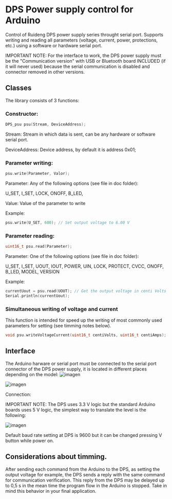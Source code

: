 # DPS Power supply control for Arduino
Control of Ruideng DPS power supply series throught serial port.
Supports writing and reading all parameters (voltage, current, power, protections, etc.) using a software or hardware serial port.

IMPORTANT NOTE: For the interface to work, the DPS power supply must be the "Communication version" with USB or Bluetooth board INCLUDED (if it will never used) because the serial communication is disabled and connector removed in other versions.

## Classes

The library consists of 3 functions:

### Constructor:
```c++
DPS_psu psu(Stream, DeviceAddress);
```
Stream: Stream in which data is sent, can be any hardware or software serial port.

DeviceAddress: Device address, by default it is address 0x01;

### Parameter writing:

```c++
psu.write(Parameter, Valor);
```

Parameter: Any of the following options (see file in doc folder):

  U_SET,
  I_SET,
  LOCK,
  ONOFF,
  B_LED,


Value: Value of the parameter to write

Example:
```c++
psu.write(U_SET, 600); // Set output voltage to 6.00 V
```
### Parameter reading:
```c++
uint16_t psu.read(Parameter);
```
Parameter: One of the following options (see file in doc folder):

U_SET,
I_SET,
UOUT,
IOUT,
POWER,
UIN,
LOCK,
PROTECT,
CVCC,
ONOFF,
B_LED,
MODEL,
VERSION

Example:
```c++
currentUout = psu.read(UOUT); // Get the output voltage in centi Volts
Serial.println(currentUout);
```

### Simultaneous writing of voltage and current
This function is intended for speed up the writing of most commonly used parameters for setting (see timming notes below).
```c++
void psu.writeVoltageCurrent(uint16_t centiVolts, uint16_t centiAmps);
```

## Interface
The Arduino harware or serial port must be connected to the serial port connector of the DPS power supply, it is located in different places depending on the model:
![imagen](https://github.com/user-attachments/assets/933cda70-fc3b-4c14-9e79-6869445d99b8)

![imagen](https://github.com/user-attachments/assets/dcd9623d-f5b3-4096-83af-9456d4c3f371)

Connection:

IMPORTANT NOTE: The DPS uses 3.3 V logic but the standard Arduino boards uses 5 V logic, the simplest way to translate the level is the following:

![imagen](https://github.com/user-attachments/assets/a3909094-3cf0-44df-aba7-ee4431b30fad)

Default baud rate setting at DPS is 9600 but it can be changed pressing V button while power on.

## Considerations about timming.
After sending each command from the Arduino to the DPS, as setting the output voltage for example, the DPS sends a reply with the same command for communication verification. This reply from the DPS may be delayed up to 0,5 s in the mean time the program flow in the Arduino is stopped. Take in mind this behavior in your final application.

